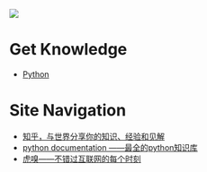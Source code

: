 ![](https://github.com/ZiaWang/ziawang.github.com/blob/master/picture/logo.jpg?raw=true)

# Get Knowledge
- [Python ](python/index.md) 

# Site Navigation
- [知乎，与世界分享你的知识、经验和见解](www.zhihu.com)
- [python documentation ——最全的python知识库](https://docs.python.org/3/index.html)
- [虎嗅——不错过互联网的每个时刻](https://www.huxiu.com/)
